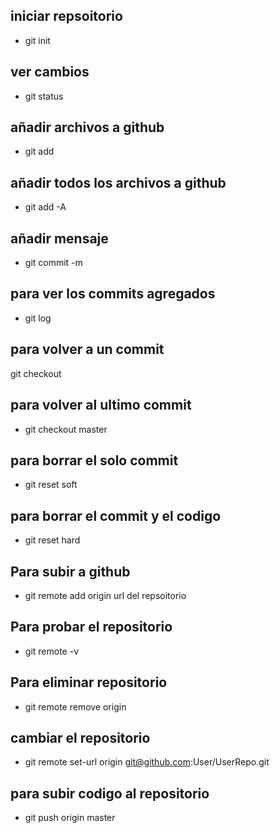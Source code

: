 ## iniciar repsoitorio 
- git init
## ver cambios 
- git status
## añadir archivos a github
- git add 
## añadir todos los archivos a github
- git add -A   
## añadir mensaje 
- git commit -m 
## para ver los commits agregados
- git log 
## para volver a un commit
git checkout <id commit>

## para volver al ultimo commit
- git checkout master

## para borrar el solo commit 
- git reset soft 

## para borrar el commit y el codigo
- git reset hard
## Para subir a github
- git remote add origin url del repsoitorio
## Para probar el repositorio
- git remote -v
## Para eliminar repositorio
- git remote remove origin
## cambiar el repositorio
- git remote set-url origin git@github.com:User/UserRepo.git
## para subir codigo al repositorio
- git push origin master 
